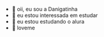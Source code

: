 - 👋 oii, eu sou a Danigatinha
- 👀 eu estou interessada em estudar
- 🌱 eu estou estudando o alura
- 💞️ loveme 

<!---
Danigatinha/Danigatinha is a ✨ special ✨ repository because its `README.md` (this file) appears on your GitHub profile.
You can click the Preview link to take a look at your changes.
--->
